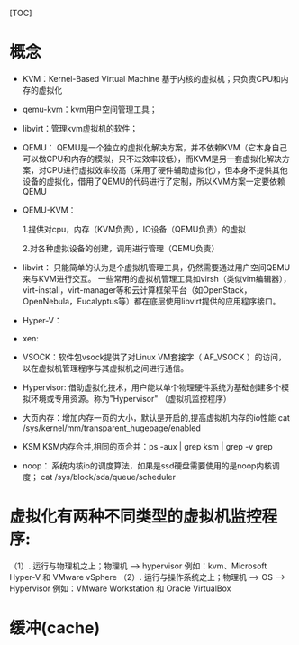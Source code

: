 [TOC]
# 概念
* KVM：Kernel-Based Virtual Machine 基于内核的虚拟机；只负责CPU和内存的虚拟化

* qemu-kvm：kvm用户空间管理工具；
* libvirt：管理kvm虚拟机的软件；


* QEMU：
    QEMU是一个独立的虚拟化解决方案，并不依赖KVM（它本身自己可以做CPU和内存的模拟，只不过效率较低），而KVM是另一套虚拟化解决方案，对CPU进行虚拟效率较高（采用了硬件辅助虚拟化），但本身不提供其他设备的虚拟化，借用了QEMU的代码进行了定制，所以KVM方案一定要依赖QEMU

* QEMU-KVM：

    1.提供对cpu，内存（KVM负责），IO设备（QEMU负责）的虚拟

    2.对各种虚拟设备的创建，调用进行管理（QEMU负责）

* libvirt：
    只能简单的认为是个虚拟机管理工具，仍然需要通过用户空间QEMU来与KVM进行交互。
    一些常用的虚拟机管理工具如virsh（类似vim编辑器），virt-install，virt-manager等和云计算框架平台（如OpenStack，OpenNebula，Eucalyptus等）都在底层使用libvirt提供的应用程序接口。

* Hyper-V：

* xen:

* VSOCK：软件包vsock提供了对Linux VM套接字（ AF_VSOCK ）的访问，以在虚拟机管理程序与其虚拟机之间进行通信。


* Hypervisor: 
借助虚拟化技术，用户能以单个物理硬件系统为基础创建多个模拟环境或专用资源。称为"Hypervisor" （虚拟机监控程序）

* 大页内存：增加内存一页的大小，默认是开启的,提高虚拟机内存的io性能
cat /sys/kernel/mm/transparent_hugepage/enabled 

* KSM
KSM内存合并,相同的页合并：ps -aux | grep ksm | grep -v grep

* noop： 
系统内核io的调度算法，如果是ssd硬盘需要使用的是noop内核调度；
 cat /sys/block/sda/queue/scheduler 





# 虚拟化有两种不同类型的虚拟机监控程序:

（1）. 运行与物理机之上；物理机 --> hypervisor 例如：kvm、Microsoft Hyper-V 和 VMware vSphere 
（2）. 运行与操作系统之上；物理机 --> OS --> Hypervisor  例如：VMware Workstation 和 Oracle VirtualBox



# 缓冲(cache)



